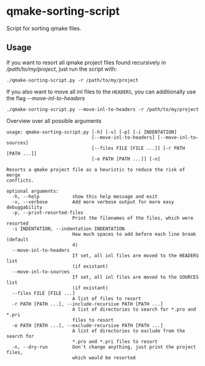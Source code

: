 # qmake-sorting-script
Script for sorting qmake files.

## Usage

If you want to resort all qmake project files found recursively in */path/to/my/project*, just run the script with:

    ./qmake-sorting-script.py -r /path/to/my/project


If you also want to move all inl files to the `HEADERS`, you can additionally use the flag *--move-inl-to-headers*

    ./qmake-sorting-script.py --move-inl-to-headers -r /path/to/my/project

Overview over all possible arguments


```
usage: qmake-sorting-script.py [-h] [-v] [-p] [-i INDENTATION]
                               [--move-inl-to-headers] [--move-inl-to-sources]
                               [--files FILE [FILE ...]] [-r PATH [PATH ...]]
                               [-e PATH [PATH ...]] [-n]

Resorts a qmake project file as a heuristic to reduce the risk of merge
conflicts.

optional arguments:
  -h, --help            show this help message and exit
  -v, --verbose         Add more verbose output for more easy debuggability
  -p, --print-resorted-files
                        Print the filenames of the files, which were resorted
  -i INDENTATION, --indentation INDENTATION
                        How much spaces to add before each line break (default
                        4)
  --move-inl-to-headers
                        If set, all inl files are moved to the HEADERS list
                        (if existant)
  --move-inl-to-sources
                        If set, all inl files are moved to the SOURCES list
                        (if existant)
  --files FILE [FILE ...]
                        A list of files to resort
  -r PATH [PATH ...], --include-recursive PATH [PATH ...]
                        A list of directories to search for *.pro and *.pri
                        files to resort
  -e PATH [PATH ...], --exclude-recursive PATH [PATH ...]
                        A list of directories to exclude from the search for
                        *.pro and *.pri files to resort
  -n, --dry-run         Don't change anything, just print the project files,
                        which would be resorted
```

